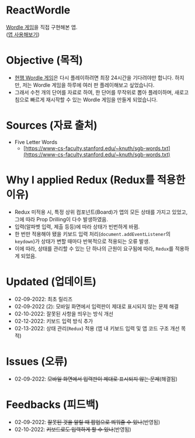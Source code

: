 # ReactWordle
[Wordle 게임](https://www.powerlanguage.co.uk/wordle/)을 직접 구현해본 앱.   
([앱 사용해보기](https://kuman514.github.io/ReactWordle))

# Objective (목적)
- [현행 Wordle 게임](https://www.powerlanguage.co.uk/wordle/)은 다시 플레이하려면 최장 24시간을 기다려야만 합니다. 하지만, 저는 Wordle 게임을 하루에 여러 판 플레이해보고 싶었습니다.
- 그래서 수천 개의 단어를 자료로 하여, 한 단어를 무작위로 뽑아 플레이하며, 새로고침으로 빠르게 재시작할 수 있는 Wordle 게임을 만들게 되었습니다.

# Sources (자료 출처)
- Five Letter Words
  - [https://www-cs-faculty.stanford.edu/~knuth/sgb-words.txt](https://www-cs-faculty.stanford.edu/~knuth/sgb-words.txt)

# Why I applied Redux (Redux를 적용한 이유)
- Redux 미적용 시, 특정 상위 컴포넌트(Board)가 앱의 모든 상태를 가지고 있었고, 그에 따라 Prop Drilling이 다수 발생하였음.
- 입력(알파벳 입력, 제출 등등)에 따라 상태가 빈번하게 바뀜.
- 한 번만 적용해야 됐을 키보드 입력 처리(`document.addEventListener`의 `keydown`)가 상태가 변할 때마다 반복적으로 적용되는 오류 발생.
- 이에 따라, 상태를 관리할 수 있는 단 하나의 근원이 요구됨에 따라, `Redux`를 적용하게 되었음.

# Updated (업데이트)
- 02-09-2022: 최초 릴리즈
- 02-09-2022 (2): 모바일 화면에서 입력판이 제대로 표시되지 않는 문제 해결
- 02-10-2022: 잘못된 사항을 띄우는 방식 개선
- 02-12-2022: 키보드 입력 방식 추가
- 02-13-2022: 상태 관리(`Redux`) 적용 (앱 내 키보드 입력 및 앱 코드 구조 개선 목적)

# Issues (오류)
- 02-09-2022: ~~모바일 화면에서 입력판이 제대로 표시되지 않는 문제~~(해결됨)

# Feedbacks (피드백)
- 02-09-2022: ~~잘못된 것을 알릴 때 팝업으로 띄워줄 수 있나~~(반영됨)
- 02-10-2022: ~~키보드로도 입력하게 할 수 있나~~(반영됨)
